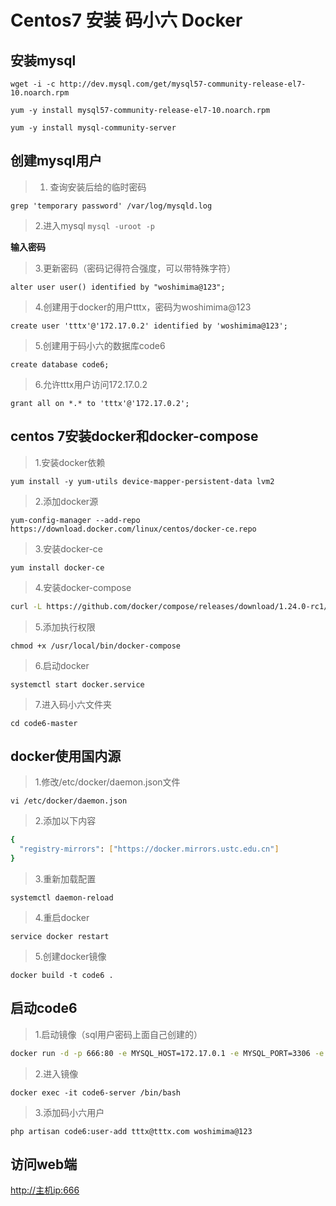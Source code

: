 # Centos7 安装 码小六 Docker

## 安装mysql
`wget -i -c http://dev.mysql.com/get/mysql57-community-release-el7-10.noarch.rpm`

`yum -y install mysql57-community-release-el7-10.noarch.rpm`

`yum -y install mysql-community-server`

## 创建mysql用户

> 1. 查询安装后给的临时密码

`grep 'temporary password' /var/log/mysqld.log`

> 2.进入mysql
`mysql -uroot -p`

**输入密码**

> 3.更新密码（密码记得符合强度，可以带特殊字符）

`alter user user() identified by "woshimima@123";`

> 4.创建用于docker的用户tttx，密码为woshimima@123

`create user 'tttx'@'172.17.0.2' identified by 'woshimima@123';`

> 5.创建用于码小六的数据库code6

`create database code6;`

> 6.允许tttx用户访问172.17.0.2

`grant all on *.* to 'tttx'@'172.17.0.2';`

## centos 7安装docker和docker-compose

> 1.安装docker依赖

`yum install -y yum-utils device-mapper-persistent-data lvm2`

> 2.添加docker源

`yum-config-manager --add-repo https://download.docker.com/linux/centos/docker-ce.repo`

> 3.安装docker-ce

`yum install docker-ce`

> 4.安装docker-compose

```bash
curl -L https://github.com/docker/compose/releases/download/1.24.0-rc1/docker-compose-`uname -s`-`uname -m` -o /usr/local/bin/docker-compose
```

> 5.添加执行权限

`chmod +x /usr/local/bin/docker-compose`

> 6.启动docker

`systemctl start docker.service`

> 7.进入码小六文件夹

`cd code6-master`

## docker使用国内源

> 1.修改/etc/docker/daemon.json文件

`vi /etc/docker/daemon.json`

> 2.添加以下内容

```bash
{
  "registry-mirrors": ["https://docker.mirrors.ustc.edu.cn"]
}
```

> 3.重新加载配置

`systemctl daemon-reload`

> 4.重启docker

`service docker restart`

> 5.创建docker镜像

`docker build -t code6 .`

## 启动code6

> 1.启动镜像（sql用户密码上面自己创建的）

```bash
docker run -d -p 666:80 -e MYSQL_HOST=172.17.0.1 -e MYSQL_PORT=3306 -e MYSQL_DATABASE=code6 -e MYSQL_USERNAME=tttx -e MYSQL_PASSWORD=woshimima@123 --name code6-server code6
```

> 2.进入镜像

`docker exec -it code6-server /bin/bash`

> 3.添加码小六用户

`php artisan code6:user-add tttx@tttx.com woshimima@123`

## 访问web端

[http://主机ip:666](http://主机ip:666)

